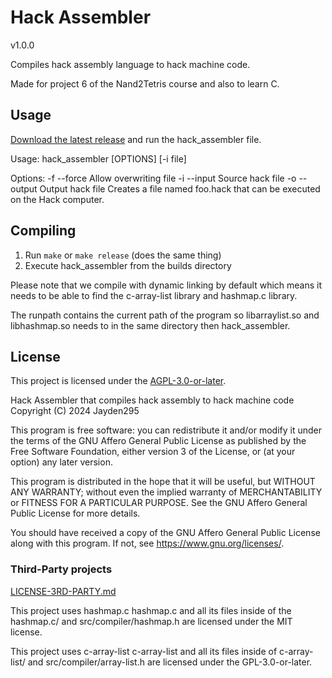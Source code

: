 # Hack Assembler

v1.0.0

Compiles hack assembly language to hack machine code.

Made for project 6 of the Nand2Tetris course and also to learn C.

## Usage

[Download the latest release](https://codeberg.org/Jayden295/Hack_Assembler/releases)
and run the hack_assembler file.

Usage: hack_assembler [OPTIONS] [-i file]

Options:
-f --force Allow overwriting file
-i --input Source hack file
-o --output Output hack file
Creates a file named foo.hack that can be executed on the Hack computer.

## Compiling

1. Run `make` or `make release` (does the same thing)
2. Execute hack_assembler from the builds directory

Please note that we compile with dynamic linking by
default which means it needs to be able to find the c-array-list library
and hashmap.c library.

The runpath contains the current path of the program so libarraylist.so and libhashmap.so
needs to in the same directory then hack_assembler.

## License

This project is licensed under the [AGPL-3.0-or-later](LICENSE.md).

Hack Assembler that compiles hack assembly to hack machine code
Copyright (C) 2024 Jayden295

This program is free software: you can redistribute it and/or modify
it under the terms of the GNU Affero General Public License as
published by the Free Software Foundation, either version 3 of the
License, or (at your option) any later version.

This program is distributed in the hope that it will be useful,
but WITHOUT ANY WARRANTY; without even the implied warranty of
MERCHANTABILITY or FITNESS FOR A PARTICULAR PURPOSE. See the
GNU Affero General Public License for more details.

You should have received a copy of the GNU Affero General Public License
along with this program. If not, see <https://www.gnu.org/licenses/>.

### Third-Party projects

[LICENSE-3RD-PARTY.md](LICENSE-3RD-PARTY.md)

This project uses hashmap.c
hashmap.c and all its files inside of the hashmap.c/ and src/compiler/hashmap.h
are licensed under the MIT license.

This project uses c-array-list
c-array-list and all its files inside of c-array-list/ and src/compiler/array-list.h
are licensed under the GPL-3.0-or-later.
